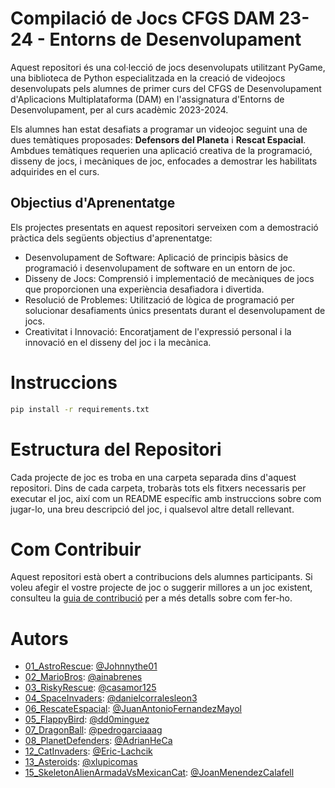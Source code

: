 # Compilació de Jocs CFGS DAM 23-24 - Entorns de Desenvolupament

Aquest repositori és una col·lecció de jocs desenvolupats utilitzant PyGame, una biblioteca de Python especialitzada en la creació de videojocs desenvolupats pels alumnes de primer curs del CFGS de Desenvolupament d'Aplicacions Multiplataforma (DAM) en l'assignatura d'Entorns de Desenvolupament, per al curs acadèmic 2023-2024.

Els alumnes han estat desafiats a programar un videojoc seguint una de dues temàtiques proposades: **Defensors del Planeta** i **Rescat Espacial**. Ambdues temàtiques requerien una aplicació creativa de la programació, disseny de jocs, i mecàniques de joc, enfocades a demostrar les habilitats adquirides en el curs.

## Objectius d'Aprenentatge

Els projectes presentats en aquest repositori serveixen com a demostració pràctica dels següents objectius d'aprenentatge:

* Desenvolupament de Software: Aplicació de principis bàsics de programació i desenvolupament de software en un entorn de joc.
* Disseny de Jocs: Comprensió i implementació de mecàniques de jocs que proporcionen una experiència desafiadora i divertida.
* Resolució de Problemes: Utilització de lògica de programació per solucionar desafiaments únics presentats durant el desenvolupament de jocs.
* Creativitat i Innovació: Encoratjament de l'expressió personal i la innovació en el disseny del joc i la mecànica.

# Instruccions

```bash
pip install -r requirements.txt
```

# Estructura del Repositori
Cada projecte de joc es troba en una carpeta separada dins d'aquest repositori. Dins de cada carpeta, trobaràs tots els fitxers necessaris per executar el joc, així com un README específic amb instruccions sobre com jugar-lo, una breu descripció del joc, i qualsevol altre detall rellevant.

# Com Contribuir

Aquest repositori està obert a contribucions dels alumnes participants. Si voleu afegir el vostre projecte de joc o suggerir millores a un joc existent, consulteu la [guia de contribució](CONTRIBUTING.md) per a més detalls sobre com fer-ho.

# Autors

* [01_AstroRescue](01_AstroRescue): [@Johnnythe01](https://github.com/Johnnythe01)
* [02_MarioBros](02_MarioBros): [@ainabrenes](https://github.com/ainabrenes)
* [03_RiskyRescue](03_RiskyRescue): [@casamor125](https://github.com/casamor125)
* [04_SpaceInvaders](04_SpaceInvaders): [@danielcorralesleon3](https://github.com/danielcorralesleon3)
* [06_RescateEspacial](06_RescateEspacial): [@JuanAntonioFernandezMayol](https://github.com/JuanAntonioFernandezMayol)
* [05_FlappyBird](05_FlappyBird): [@dd0minguez](https://github.com/dd0minguez)
* [07_DragonBall](07_DragonBall): [@pedrogarciaaag](https://github.com/pedrogarciaaag)
* [08_PlanetDefenders](08_PlanetDefenders): [@AdrianHeCa](https://github.com/AdrianHeCa)
* [12_CatInvaders](12_CatInvaders): [@Eric-Lachcik](https://github.com/Eric-Lachcik)
* [13_Asteroids](13_Asteroids): [@xlupicomas](https://github.com/xlupicomas)
* [15_SkeletonAlienArmadaVsMexicanCat](15_SkeletonAlienArmadaVsMexicanCat): [@JoanMenendezCalafell](https://github.com/JoanMenendezCalafell)
